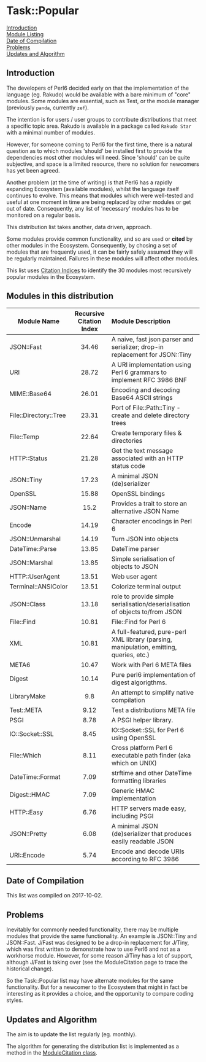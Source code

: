 # Task::Popular
[Introduction](#introduction)    
[Module Listing](#modules-in-this-distribution)  
[Date of Compilation](#date-of-compilation)  
[Problems](#problems)  
[Updates and Algorithm](#updates-and-algorithm)

## Introduction

The developers of Perl6 decided early on that the implementation
of the language (eg. Rakudo) would be available with a bare minimum of "core" modules.
Some modules are essential, such as Test, or the module manager (previously `panda`, currently `zef`).

The intention is for users / user groups to contribute distributions that meet a specific topic area.
Rakudo is available in a package called `Rakudo Star` with a minimal number of modules.

However, for someone coming to Perl6 for the first time, there is a natural question as to which
modules 'should' be installed first to provide the dependencies most other modules will need.
Since 'should' can be quite subjective, and space is a limited resource, there no solution for newcomers has yet been agreed.

Another problem (at the time of writing) is that Perl6 has a rapidly expanding Ecosystem (available modules),
whilst the language itself
continues to evolve. This means that modules which were well-tested and useful at one moment in time are being
replaced by other modules or get out of date. Consequently, any list of 'necessary' modules has to
be monitored on a regular basis.

This distribution list takes another, data driven, approach.

Some modules provide common functionality, and so are `use`d or **cited** by other modules in the Ecosystem.
Consequently, by chosing a set of modules that are
frequently used, it can be fairly safely assumed they will be regularly maintained. Failures in these modules will affect other modules.

This list uses [Citation Indices](http://finanalyst.github.io/ModuleCitation/) to identify the 30 modules most recursively popular modules in the Ecosystem.

## Modules in this distribution

| Module Name | Recursive Citation Index | Module Description |
|---| :---: | :--- |
| JSON::Fast | 34.46 | A naive, fast json parser and serializer; drop-in replacement for JSON::Tiny |
| URI | 28.72 | A URI implementation using Perl 6 grammars to implement RFC 3986 BNF |
| MIME::Base64 | 26.01 | Encoding and decoding Base64 ASCII strings |
| File::Directory::Tree | 23.31 | Port of File::Path::Tiny - create and delete directory trees |
| File::Temp | 22.64 | Create temporary files & directories |
| HTTP::Status | 21.28 | Get the text message associated with an HTTP status code |
| JSON::Tiny | 17.23 | A minimal JSON (de)serializer |
| OpenSSL | 15.88 | OpenSSL bindings |
| JSON::Name | 15.2 | Provides a trait to store an alternative JSON Name |
| Encode | 14.19 | Character encodings in Perl 6 |
| JSON::Unmarshal | 14.19 | Turn JSON into objects |
| DateTime::Parse | 13.85 | DateTime parser |
| JSON::Marshal | 13.85 | Simple serialisation of objects to JSON |
| HTTP::UserAgent | 13.51 | Web user agent |
| Terminal::ANSIColor | 13.51 | Colorize terminal output |
| JSON::Class | 13.18 | role to provide simple serialisation/deserialisation of objects to/from JSON |
| File::Find | 10.81 | File::Find for Perl 6 |
| XML | 10.81 | A full-featured, pure-perl XML library (parsing, manipulation, emitting, queries, etc.) |
| META6 | 10.47 | Work with Perl 6 META files |
| Digest | 10.14 | Pure perl6 implementation of digest algorigthms. |
| LibraryMake | 9.8 | An attempt to simplify native compilation |
| Test::META | 9.12 | Test a distributions META file |
| PSGI | 8.78 | A PSGI helper library. |
| IO::Socket::SSL | 8.45 | IO::Socket::SSL for Perl 6 using OpenSSL |
| File::Which | 8.11 | Cross platform Perl 6 executable path finder (aka which on UNIX) |
| DateTime::Format | 7.09 | strftime and other DateTime formatting libraries |
| Digest::HMAC | 7.09 | Generic HMAC implementation |
| HTTP::Easy | 6.76 | HTTP servers made easy, including PSGI |
| JSON::Pretty | 6.08 | A minimal JSON (de)serializer that produces easily readable JSON |
| URI::Encode | 5.74 | Encode and decode URIs according to RFC 3986 |

## Date of Compilation

This list was compiled on 2017-10-02.

## Problems

Inevitably for commonly needed functionality, there may be multiple modules that provide the same functionality.
An example is JSON::Tiny and JSON::Fast. J/Fast was designed to be a drop-in replacement for J/Tiny, which
was first written to demonstrate how to use Perl6 and not as a workhorse module. However, for some reason J/Tiny
has a lot of support, although J/Fast is taking over (see the  ModuleCitation page to trace the historical change).

So the Task::Popular list may have alternate modules for the same functionality. But for a newcomer to the Ecosystem
that might in fact be interesting as it provides a choice, and the opportunity to compare coding styles.

## Updates and Algorithm

The aim is to update the list regularly (eg. monthly).

The algorithm for generating the distribution list is implemented as a method in the [ModuleCitation class](https://github.com/finanalyst/ModuleCitation).
